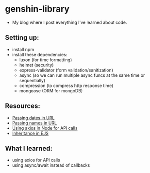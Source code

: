 # genshin-library
- My blog where I post everything I've learned about code.

## Setting up:
- install npm
- install these dependencies:
  - luxon (for time formatting)
  - helmet (security)
  - express-validator (form validation/sanitization)
  - async (so we can run multiple async funcs at the same time or sequentially)
  - compression (to compress http response time)
  - mongoose (ORM for mongoDB)

## Resources:
- [Passing dates in URL](https://tsmx.net/express-pass-dates-in-url-with-regex-validation/)
- [Passing names in URL](https://www.digitalocean.com/community/tutorials/use-expressjs-to-get-url-and-post-parameters)
- [Using axios in Node for API calls](https://stackoverflow.com/questions/61119010/calling-a-third-party-api-in-nodejs)
- [Inheritance in EJS](https://www.anycodings.com/1questions/4858441/how-to-use-block-inheritance-in-ejs-templates)

## What I learned:
- using axios for API calls
- using async/await instead of callbacks
